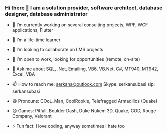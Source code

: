 ### Hi there 👋 I am a solution provider, software architect, database designer, database administrator 

- 🔭 I’m currently working on several consulting projects, WPF, WCF applications, Flutter
- 🌱 I’m a life-time learner
- 👯 I’m looking to collaborate on LMS projects
- 🤔 I’m open to work, looking for opportunities (remote, on-site)
- 💬 Ask me about SQL, .Net, Emailing, VB6, VB.Net, C#, MT940, MT942, Excel, VBA
- 📫 How to reach me: serkans@outlook.com Skype: serkansubasi sip: serkansubasi

- 😄 Pronouns: COoL_Man, CoolRookie, Telefragged Armadillos (Quake)
- 😄 Games: Pitfall, Boulder Dash, Duke Nukem 3D, Quake, COD, Rouge Company, Valorant
- ⚡ Fun fact: I love coding, anyway sometimes I hate too
